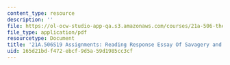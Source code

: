 ```yaml
---
content_type: resource
description: ''
file: https://ol-ocw-studio-app-qa.s3.amazonaws.com/courses/21a-506-the-anthropology-of-politics-persuasion-and-power-spring-2019/165d21bdf472ebcf9d5a59d1985cc3cf_MIT21A_506S19_Sec4Mod1Respons3.pdf
file_type: application/pdf
resourcetype: Document
title: '21A.506S19 Assignments: Reading Response Essay Of Savagery and Civil Society'
uid: 165d21bd-f472-ebcf-9d5a-59d1985cc3cf
---
```

